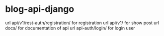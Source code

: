 # blog-api-django
  url  api/v1/rest-auth/registration/  for registration
  url  api/v1/    for show post
  url   docs/     for documentation of api
  url  api-auth/login/   for login user
